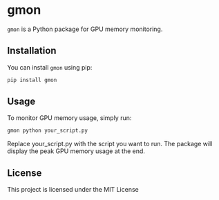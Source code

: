 # gmon

`gmon` is a Python package for GPU memory monitoring.

## Installation

You can install `gmon` using pip:

```bash
pip install gmon
```

## Usage
To monitor GPU memory usage, simply run:

```bash
gmon python your_script.py
```

Replace your_script.py with the script you want to run. 
The package will display the peak GPU memory usage at the end.

## License

This project is licensed under the MIT License
